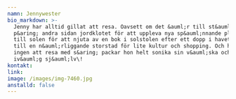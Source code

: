 ```yaml
---
namn: Jennywester
bio_markdown: >-
  Jenny har alltid gillat att resa. Oavsett om det &auml;r till st&auml;llen
  p&aring; andra sidan jordklotet för att uppleva nya sp&auml;nnande platser,
  till solen för att njuta av en bok i solstolen efter ett dopp i havet eller
  till en n&auml;rliggande storstad för lite kultur och shopping. Och hittar hon
  ingen att resa med s&aring; packar hon helt sonika sin v&auml;ska och ger sig
  iv&auml;g sj&auml;lv\!
kontakt:
link:
image: /images/img-7460.jpg
anstalld: false
---
```

